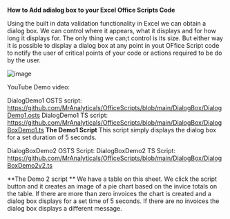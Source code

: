 **How to Add adialog box to your Excel Office Scripts Code**


Using the built in data validation functionality in Excel we can obtain a dialog box. We can control where it appears, what it displays and for how long it displays for. 
The only thing we can;t control is its size. But either way it is possible to display a dialog box at any point in yout OFfice Script code to notify the user of critical 
points of your code or actions required to be do by the user. 

![image](https://github.com/MrAnalyticals/OfficeScripts/assets/47678539/5fa8c98b-d97d-4b3d-ae80-f3676c621556)

YouTube Demo video:


DialogDemo1 OSTS script: https://github.com/MrAnalyticals/OfficeScripts/blob/main/DialogBox/DialogDemo1.osts 
DialogDemo1 TS script: https://github.com/MrAnalyticals/OfficeScripts/blob/main/DialogBox/DialogBoxDemo1.ts
**The Demo1 Script** 
This script simply displays the dialog box for a set duration of 5 seconds.

DialogBoxDemo2 OSTS Script: 
DialogBoxDemo2 TS Script: https://github.com/MrAnalyticals/OfficeScripts/blob/main/DialogBox/DialogBoxDemo2v2.ts 

**The Demo 2 script **
We have a table on this sheet. We click the script button and it creates an image of a pie chart based on the invice totals on the table. If there are more than zero invoices the chart is created and a dialog box displays for a set time of 5 seconds. If there are no invoices the dialog box displays a different message.
